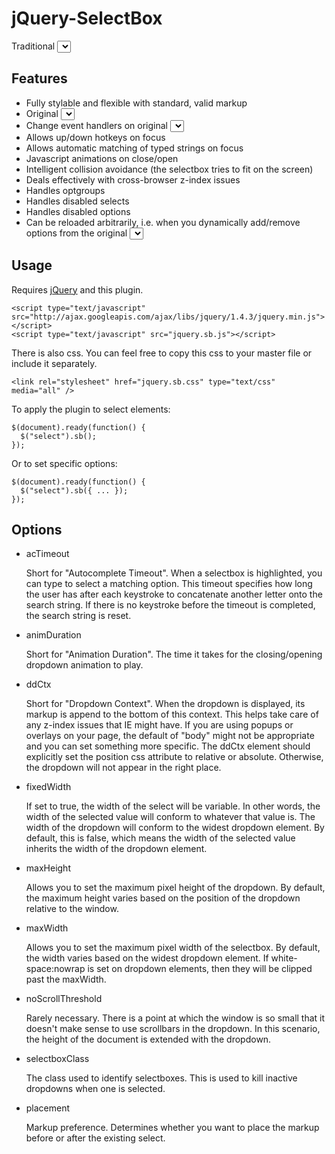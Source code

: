 # jQuery-SelectBox

Traditional <select> elements are very difficult to style by themselves, 
but they are also very usable and feature rich. This plugin attempts to 
recreate all selectbox functionality and appearance while adding 
animation and stylability.

## Features

  * Fully stylable and flexible with standard, valid markup
  * Original <select> is updated behind-the-scenes
  * Change event handlers on original <select> still work
  * Allows up/down hotkeys on focus
  * Allows automatic matching of typed strings on focus
  * Javascript animations on close/open
  * Intelligent collision avoidance (the selectbox tries to fit on the screen)
  * Deals effectively with cross-browser z-index issues
  * Handles optgroups
  * Handles disabled selects
  * Handles disabled options
  * Can be reloaded arbitrarily, i.e. when you dynamically add/remove options from the original <select>

## Usage

Requires [jQuery](http://jquery.com) and this plugin.

    <script type="text/javascript" src="http://ajax.googleapis.com/ajax/libs/jquery/1.4.3/jquery.min.js"></script>
    <script type="text/javascript" src="jquery.sb.js"></script>

There is also css. You can feel free to copy this css to your master file or include it separately.

    <link rel="stylesheet" href="jquery.sb.css" type="text/css" media="all" />

To apply the plugin to select elements:

    $(document).ready(function() {
      $("select").sb();
    });

Or to set specific options:

    $(document).ready(function() {
      $("select").sb({ ... });
    });

## Options
 
  * acTimeout
  
    Short for "Autocomplete Timeout". When a selectbox is highlighted, you can type to select a matching option.
    This timeout specifies how long the user has after each keystroke to concatenate another letter onto the search string.
    If there is no keystroke before the timeout is completed, the search string is reset.

  * animDuration
  
    Short for "Animation Duration". The time it takes for the closing/opening dropdown animation to play.

  * ddCtx
  
    Short for "Dropdown Context". When the dropdown is displayed, its markup is append to the bottom of this context. This helps take 
    care of any z-index issues that IE might have. If you are using popups or overlays on your page, the default of "body" might not be appropriate 
    and you can set something more specific. The ddCtx element should explicitly set the position css attribute to relative or absolute. 
    Otherwise, the dropdown will not appear in the right place.

  * fixedWidth

    If set to true, the width of the select will be variable. In other words, the width of the selected value will conform to whatever that
    value is. The width of the dropdown will conform to the widest dropdown element. By default, this is false, which means the width of the 
    selected value inherits the width of the dropdown element.

  * maxHeight
  
    Allows you to set the maximum pixel height of the dropdown. By default, the maximum height varies based on the position of the dropdown 
    relative to the window.

  * maxWidth

    Allows you to set the maximum pixel width of the selectbox. By default, the width varies based on the widest dropdown element. If 
    white-space:nowrap is set on dropdown elements, then they will be clipped past the maxWidth.

  * noScrollThreshold

    Rarely necessary. There is a point at which the window is so small that it doesn't make sense to use scrollbars in the dropdown. 
    In this scenario, the height of the document is extended with the dropdown.

  * selectboxClass

    The class used to identify selectboxes. This is used to kill inactive dropdowns when one is selected.

  * placement

    Markup preference. Determines whether you want to place the markup before or after the existing select.